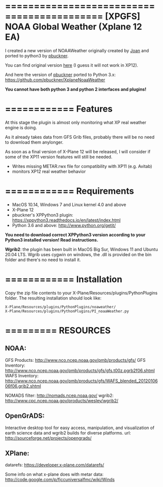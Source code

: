 ===========================================
[XPGFS] NOAA Global Weather (Xplane 12 EA)
===========================================

I created a new version of NOAAWeather originally created by [Joan](https://github.com/joanpc) and ported to python3 by [pbuckner](https://github.com/pbuckner).

You can find original version [here](http://x-plane.joanpc.com/plugins/xpgfs-noaa-weather) (I guess it will not work in XP12).

And here the version of [pbuckner](https://github.com/pbuckner) ported to Python 3.x:
https://github.com/pbuckner/XplaneNoaaWeather

**You cannot have both python 3 and python 2 interfaces and plugins!**

============
Features
============

At this stage the plugin is almost only monitoring what XP real weather engine is doing.

As it already takes data from GFS Grib files, probably there will be no need to download them anylonger.

As soon as a final version of X-Plane 12 will be released, I will consider if some of the XP11 version features will still be needed.

- Writes missing METAR.rwx file for compatibility with XP11 (e.g. Avitab)
- monitors XP12 real weather behavior

============
Requirements
============
- MacOS 10.14, Windows 7 and Linux kernel 4.0 and above
- X-Plane 12 
- pbuckner's XPPython3 plugin:
https://xppython3.readthedocs.io/en/latest/index.html
- Python 3.6 and above:
http://www.python.org/getit/

**You need to download correct XPPython3 version according to your Python3 installed version!
Read instructions.**

**Wgrib2**: 
the plugin has been built in MacOS Big Sur, Windows 11 and Ubuntu 20.04 LTS.
Wgrib uses cygwin on windows, the .dll is provided on the
bin folder and there's no need to install it.

============
Installation
============

Copy the zip file contents to your X-Plane/Resources/plugins/PythonPlugins folder.
The resulting installation should look like:

    X-Plane/Resources/plugins/PythonPlugins/noaweather/
    X-Plane/Resources/plugins/PythonPlugins/PI_noaaWeather.py

=========
RESOURCES
=========

NOAA:
-----
GFS Products:     http://www.nco.ncep.noaa.gov/pmb/products/gfs/
GFS Inventory:    http://www.nco.ncep.noaa.gov/pmb/products/gfs/gfs.t00z.pgrb2f06.shtml
WAFS Inventory:   http://www.nco.ncep.noaa.gov/pmb/products/gfs/WAFS_blended_2012010606f06.grib2.shtml

NOMADS filter: http://nomads.ncep.noaa.gov/
wgrib2:        http://www.cpc.ncep.noaa.gov/products/wesley/wgrib2/

OpenGrADS:
----------
Interactive desktop tool for easy access, manipulation, and visualization of
earth science data and wgrib2 builds for diverse platforms.
url:           http://sourceforge.net/projects/opengrads/


XPlane:
-------
datarefs:      https://developer.x-plane.com/datarefs/

Some info on what x-plane does with metar data:
               http://code.google.com/p/fjccuniversalfmc/wiki/Winds
